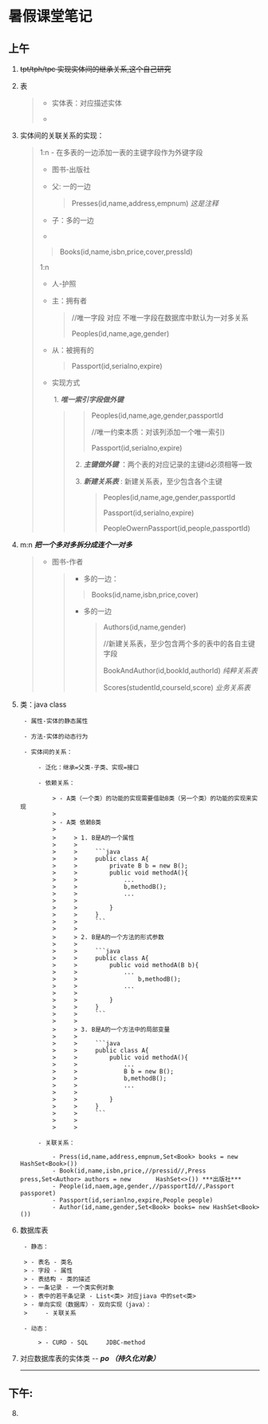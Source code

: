 # 暑假课堂笔记

## 上午

1. ~~tpt/tph/tpc 实现实体间的继承关系,这个自己研究~~

2. 表

    > - 实体表：对应描述实体
    >
    > - 

3. 实体间的关联关系的实现：

    >1:n - 在多表的一边添加一表的主键字段作为外键字段
    >
    >- 图书-出版社
    >
    >- 父:   一的一边
    >
    >    > Presses(id,name,address,empnum)    *这是注释*
    >
    >- 子：多的一边
    >
    >- 
    >
    >    > Books(id,name,isbn,price,cover,pressId)
    >
    >1:n 
    >
    >- 人-护照
    >
    >- 主：拥有者
    >
    >    > //唯一字段 对应 不唯一字段在数据库中默认为一对多关系
    >    >
    >    > Peoples(id,name,age,gender)
    >    >
    >    > 
    >
    >- 从：被拥有的
    >
    >    >Passport(id,serialno,expire)
    >
    >- 实现方式
    >
    >    ​				1.  ***唯一索引字段做外键***
    >
    >    > > Peoples(id,name,age,gender,passportId
    >    > >
    >    > > //唯一约束本质：对该列添加一个唯一索引)
    >    > >
    >    > > Passport(id,serialno,expire)
    >    >
    >    > 2. ***主键做外键*** ：两个表的对应记录的主键id必须相等一致
    >    >
    >    > 3. ***新建关系表*** :   新建关系表，至少包含各个主键
    >    >
    >    >     > Peoples(id,name,age,gender,passportId
    >    >     >
    >    >     > Passport(id,serialno,expire)
    >    >     >
    >    >     > PeopleOwernPassport(id,people,passportId)

5. m:n  ***把一个多对多拆分成连个一对多*** 

    > - 图书-作者
    >
    >     > - 多的一边：
    >     >
    >     > > Books(id,name,isbn,price,cover)
    >     >
    >     > - 多的一边
    >     >
    >     >     > Authors(id,name,gender)
    >     >     >
    >     >     > //新建关系表，至少包含两个多的表中的各自主键字段
    >     >     >
    >     >     > BookAndAuthor(id,bookId,authorld)  *纯粹关系表*
    >     >     >
    >     >     > Scores(studentId,courseld,score) *业务关系表*

6. 类：java class

        - 属性-实体的静态属性
        
        - 方法-实体的动态行为
        
        - 实体间的关系：
        
            - 泛化：继承=父类-子类、实现=接口
        
            - 依赖关系：
        
                > - A类（一个类）的功能的实现需要借助B类（另一个类）的功能的实现来实现  
                >
                > - A类 依赖B类
                >
                >     > 1. B是A的一个属性
                >     >
                >     >     ```java
                >     >     public class A{
                >     >         private B b = new B();
                >     >         public void methodA(){
                >     >             ...
                >     >             b,methodB();
                >     >             ...
                >     >             
                >     >         }
                >     >     }
                >     >     ```
                >     >
                >     > 2. B是A的一个方法的形式参数 
                >     >
                >     >     ```java
                >     >     public class A{
                >     >         public void methodA(B b){
                >     >             ...
                >     >             	b,methodB();
                >     >             ...
                >     >             
                >     >         }
                >     >     }
                >     >     ```
                >     >
                >     > 3. B是A的一个方法中的局部变量
                >     >
                >     >     ```java
                >     >     public class A{
                >     >         public void methodA(){
                >     >             ...
                >     >             B b = new B();
                >     >             b,methodB();
                >     >             ...
                >     >             
                >     >         }
                >     >     }
                >     >     ```
                >     >
                >     >     
        
            - 关联关系：
        
                - Press(id,name,address,empnum,Set<Book> books = new HashSet<Book>())
                - Book(id,name,isbn,price,//pressid//,Press press,Set<Author> authors = new       HashSet<>()) ***出版社***
                - People(id,naem,age,gender,//passportId//,Passport passporet)
                - Passport(id,serianlno,expire,People people)
                - Author(id,name,gender,Set<Book> books= new HashSet<Book>())
    
6. 数据库表  

        - 静态：
        
        > - 表名 - 类名
        > - 字段 - 属性
        > - 表结构 - 类的描述
        > - 一条记录 - 一个类实例对象
        > - 表中的若干条记录 - List<类> 对应jiava 中的set<类>
        > - 单向实现（数据库）- 双向实现（java）：
        >     - 关联关系
        
        - 动态：
        
            > - CURD - SQL     JDBC-method

6. 对应数据库表的实体类 -- ***po （持久化对象）***

   ---

## 下午:

8. 

    

​        